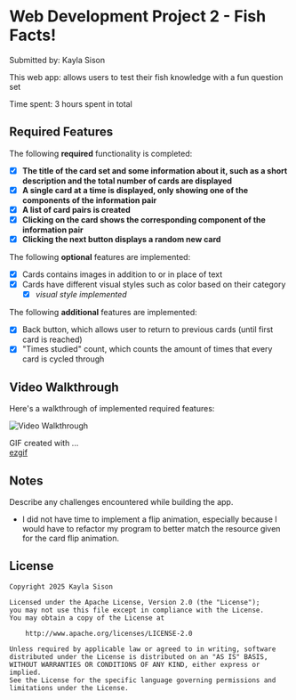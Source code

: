 # Web Development Project 2 - Fish Facts!

Submitted by: Kayla Sison

This web app: allows users to test their fish knowledge with a fun question set

Time spent: 3 hours spent in total

## Required Features

The following **required** functionality is completed:

- [x] **The title of the card set and some information about it, such as a short description and the total number of cards are displayed**
- [x] **A single card at a time is displayed, only showing one of the components of the information pair**
- [x] **A list of card pairs is created**
- [x] **Clicking on the card shows the corresponding component of the information pair**
- [x] **Clicking the next button displays a random new card**

The following **optional** features are implemented:

- [x] Cards contains images in addition to or in place of text
- [x] Cards have different visual styles such as color based on their category
  - [x] *visual style implemented*

The following **additional** features are implemented:

* [x] Back button, which allows user to return to previous cards (until first card is reached)
* [x] "Times studied" count, which counts the amount of times that every card is cycled through

## Video Walkthrough

Here's a walkthrough of implemented required features:

<img src='src\images\fishfacts-GoogleChrome2025-03-0722-35-02-ezgif.com-video-to-gif-converter.gif' width='' alt='Video Walkthrough'/>

GIF created with ...  
[ezgif](ezgif.com)

## Notes

Describe any challenges encountered while building the app.

* I did not have time to implement a flip animation, especially because I would have to refactor my program to better match the resource given for the card flip animation.


## License

    Copyright 2025 Kayla Sison

    Licensed under the Apache License, Version 2.0 (the "License");
    you may not use this file except in compliance with the License.
    You may obtain a copy of the License at

        http://www.apache.org/licenses/LICENSE-2.0

    Unless required by applicable law or agreed to in writing, software
    distributed under the License is distributed on an "AS IS" BASIS,
    WITHOUT WARRANTIES OR CONDITIONS OF ANY KIND, either express or implied.
    See the License for the specific language governing permissions and
    limitations under the License.